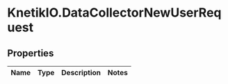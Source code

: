 # KnetikIO.DataCollectorNewUserRequest

## Properties
Name | Type | Description | Notes
------------ | ------------- | ------------- | -------------


